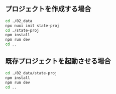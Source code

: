 ## プロジェクトを作成する場合

```sh
cd ./02_data
npx nuxi init state-proj
cd ./state-proj
npm install
npm run dev
cd ..
```

## 既存プロジェクトを起動させる場合

```sh
cd ./02_data/state-proj
npm install
npm run dev
cd ..
```
